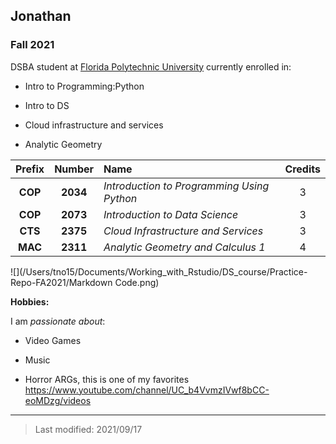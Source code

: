 ## Jonathan

### Fall 2021

DSBA student at [Florida Polytechnic University](https://www.floridapoly.edu) currently enrolled in: 

- Intro to Programming:Python

- Intro to DS

- Cloud infrastructure and services

- Analytic Geometry

|Prefix|Number|Name   |Credits|
|:----:|:----:|:------|:-----:|
|**COP**|**2034**|*Introduction to Programming Using Python*|3|
|**COP**|**2073**|*Introduction to Data Science*|3|
|**CTS**|**2375**|*Cloud Infrastructure and Services*|3|
|**MAC**|**2311**|*Analytic Geometry and Calculus 1*|4|

![](/Users/tno15/Documents/Working_with_Rstudio/DS_course/Practice-Repo-FA2021/Markdown Code.png)

**Hobbies:**

I am _passionate about_: 

- Video Games

- Music

- Horror ARGs, this is one of my favorites <https://www.youtube.com/channel/UC_b4VvmzIVwf8bCC-eoMDzg/videos>

***

> Last modified: 2021/09/17
